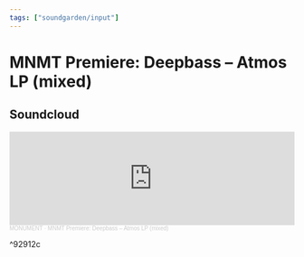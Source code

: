 ```yaml
---
tags: ["soundgarden/input"]
---
```


# MNMT Premiere: Deepbass – Atmos LP (mixed)
## Soundcloud
<iframe width="100%" height="166" scrolling="no" frameborder="no" allow="autoplay" src="https://w.soundcloud.com/player/?url=https%3A//api.soundcloud.com/tracks/980908948&color=%23ff5500&auto_play=false&hide_related=false&show_comments=true&show_user=true&show_reposts=false&show_teaser=true"></iframe><div style="font-size: 10px; color: #cccccc;line-break: anywhere;word-break: normal;overflow: hidden;white-space: nowrap;text-overflow: ellipsis; font-family: Interstate,Lucida Grande,Lucida Sans Unicode,Lucida Sans,Garuda,Verdana,Tahoma,sans-serif;font-weight: 100;"><a href="https://soundcloud.com/monument-podcast" title="MONUMENT" target="_blank" style="color: #cccccc; text-decoration: none;">MONUMENT</a> · <a href="https://soundcloud.com/monument-podcast/mnmt-premiere-deepbass-atmos-lp-mixed" title="MNMT Premiere: Deepbass – Atmos LP (mixed)" target="_blank" style="color: #cccccc; text-decoration: none;">MNMT Premiere: Deepbass – Atmos LP (mixed)</a></div>

^92912c
